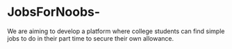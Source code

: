 # JobsForNoobs-
We are aiming to develop a platform where college students can find simple jobs to do in their part time to secure their own allowance. 
